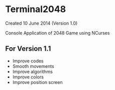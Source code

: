 # Terminal2048

Created 10 June 2014 (Version 1.0)

Console Application of 2048 Game using NCurses

## For Version 1.1

+ Improve codes
+ Smooth movements
+ Improve algorithms
+ Improve colors
+ Improve position screen
